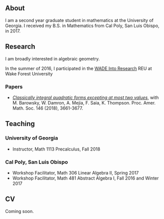 ## About

I am a second year graduate student in mathematics at the University of Georgia. I received my B.S. in Mathematics from Cal Poly, San Luis Obispo, in 2017.

## Research

I am broadly interested in algebraic geometry.

In the summer of 2016, I participated in the [WADE Into Research](http://college.wfu.edu/mathreu/) REU at Wake Forest University

### Papers

- [*Classically integral quadratic forms excepting at most two values*](https://arxiv.org/pdf/1608.01656v1.pdf), with M. Barowsky, W. Damron, A. Mejia, F. Saia, K. Thompson. Proc. Amer. Math. Soc. 146 (2018), 3661-3677.

## Teaching

### University of Georgia

- Instructor, Math 1113 Precalculus, Fall 2018

### Cal Poly, San Luis Obispo

- Workshop Facilitator, Math 306 Linear Algebra II, Spring 2017
- Workshop Facilitator, Math 481 Abstract Algebra I, Fall 2016 and Winter 2017

## CV

Coming soon.

